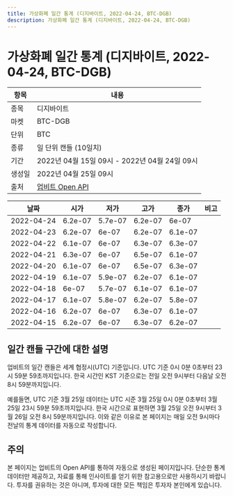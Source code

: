 ```yaml
---
title: 가상화폐 일간 통계 (디지바이트, 2022-04-24, BTC-DGB)
description: 가상화폐 일간 통계 (디지바이트, 2022-04-24, BTC-DGB)
---
```



가상화폐 일간 통계 (디지바이트, 2022-04-24, BTC-DGB)
===

|항목|내용|
|--|--|
|종목|디지바이트|
|마켓|BTC-DGB|
|단위|BTC|
|종류|일 단위 캔들 (10일치)|
|기간|2022년 04월 15일 09시 - 2022년 04월 24일 09시|
|생성일|2022년 04월 25일 09시|
|출처|[업비트 Open API](https://docs.upbit.com)|


|날짜|시가|저가|고가|종가|비고|
|--|--|--|--|--|--|
|2022-04-24|6.2e-07|5.7e-07|6.2e-07|6e-07|    |
|2022-04-23|6.2e-07|6e-07|6.2e-07|6.1e-07|    |
|2022-04-22|6.1e-07|6e-07|6.3e-07|6.3e-07|    |
|2022-04-21|6.3e-07|6e-07|6.5e-07|6.1e-07|    |
|2022-04-20|6.1e-07|6e-07|6.5e-07|6.3e-07|    |
|2022-04-19|6.1e-07|5.9e-07|6.2e-07|6.1e-07|    |
|2022-04-18|6e-07|5.7e-07|6.1e-07|6.1e-07|    |
|2022-04-17|6.1e-07|5.8e-07|6.2e-07|5.8e-07|    |
|2022-04-16|6.2e-07|6e-07|6.3e-07|6.1e-07|    |
|2022-04-15|6.2e-07|6e-07|6.3e-07|6.2e-07|    |


일간 캔들 구간에 대한 설명
---


업비트의 일간 캔들은 세계 협정시(UTC) 기준입니다. 
UTC 기준 0시 0분 0초부터 23시 59분 59초까지입니다. 
한국 시간인 KST 기준으로는 전일 오전 9시부터 다음날 오전 8시 59분까지입니다. 


예를들면, UTC 기준 3월 25일 데이터는 UTC 시준 3월 25일 0시 0분 0초부터 3월 25일 23시 59분 59초까지입니다. 
한국 시간으로 표현하면 3월 25일 오전 9시부터 3월 26일 오전 8시 59분까지입니다. 
이와 같은 이유로 본 페이지는 매일 오전 9시마다 전날의 통계 데이터를 자동으로 작성합니다. 


주의
---


본 페이지는 업비트의 Open API를 통하여 자동으로 생성된 페이지입니다. 
단순한 통계 데이터만 제공하고, 자료를 통해 인사이트를 얻기 위한 참고용으로만 사용하시기 바랍니다. 
투자를 권유하는 것은 아니며, 투자에 대한 모든 책임은 투자자 본인에게 있습니다. 
